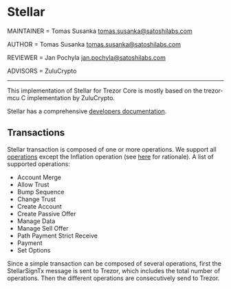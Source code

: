 # Stellar

MAINTAINER = Tomas Susanka <tomas.susanka@satoshilabs.com>

AUTHOR = Tomas Susanka <tomas.susanka@satoshilabs.com>

REVIEWER = Jan Pochyla <jan.pochyla@satoshilabs.com>

ADVISORS = ZuluCrypto

-----

This implementation of Stellar for Trezor Core is mostly based on the trezor-mcu C implementation by ZuluCrypto.

Stellar has a comprehensive [developers documentation](https://www.stellar.org/developers/).

## Transactions

Stellar transaction is composed of one or more operations. We support all [operations](https://www.stellar.org/developers/guides/concepts/list-of-operations.html) except the Inflation operation (see [here](https://github.com/trezor/trezor-core/issues/202#issuecomment-392729595) for rationale). A list of supported operations:

- Account Merge
- Allow Trust
- Bump Sequence
- Change Trust
- Create Account
- Create Passive Offer
- Manage Data
- Manage Sell Offer
- Path Payment Strict Receive
- Payment
- Set Options

Since a simple transaction can be composed of several operations, first the StellarSignTx message is sent to Trezor, which includes the total number of operations. Then the different operations are consecutively send to Trezor.
